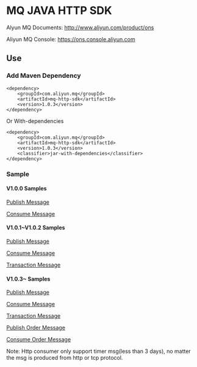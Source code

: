 # MQ JAVA HTTP SDK

Alyun MQ Documents: http://www.aliyun.com/product/ons

Aliyun MQ Console: https://ons.console.aliyun.com

## Use

### Add Maven Dependency
```
<dependency>
    <groupId>com.aliyun.mq</groupId>
    <artifactId>mq-http-sdk</artifactId>
    <version>1.0.3</version>
</dependency>
```

Or With-dependencies
```
<dependency>
    <groupId>com.aliyun.mq</groupId>
    <artifactId>mq-http-sdk</artifactId>
    <version>1.0.3</version>
    <classifier>jar-with-dependencies</classifier>
</dependency>
```

### Sample

#### V1.0.0 Samples
[Publish Message](https://github.com/aliyunmq/mq-http-samples/blob/master/java/src/main/java/Producer.java)

[Consume Message](https://github.com/aliyunmq/mq-http-samples/blob/master/java/src/main/java/Consumer.java)

#### V1.0.1~V1.0.2 Samples
[Publish Message](https://github.com/aliyunmq/mq-http-samples/tree/101-dev/java/src/main/java/Producer.java)

[Consume Message](https://github.com/aliyunmq/mq-http-samples/tree/101-dev/java/src/main/java/Consumer.java)

[Transaction Message](https://github.com/aliyunmq/mq-http-samples/tree/101-dev/java/src/main/java/TransProducer.java)

#### V1.0.3~ Samples
[Publish Message](https://github.com/aliyunmq/mq-http-samples/tree/103-dev/java/src/main/java/Producer.java)

[Consume Message](https://github.com/aliyunmq/mq-http-samples/tree/103-dev/java/src/main/java/Consumer.java)

[Transaction Message](https://github.com/aliyunmq/mq-http-samples/tree/103-dev/java/src/main/java/TransProducer.java)

[Publish Order Message](https://github.com/aliyunmq/mq-http-samples/tree/103-dev/java/src/main/java/OrderProducer.java)

[Consume Order Message](https://github.com/aliyunmq/mq-http-samples/tree/103-dev/java/src/main/java/OrderConsumer.java)

Note: Http consumer only support timer msg(less than 3 days), no matter the msg is produced from http or tcp protocol.
